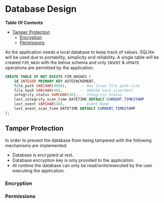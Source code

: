 # Database Design

**Table Of Contents**
* [Tamper Protection](#tamper-protection)
  + [Encryption](#encryption)
  + [Permissions](#permissions)

As the application needs a local database to keep track of values. SQLlite will be used due to portability, simplicity and reliability. A single table will be created <code>FIM_HASH</code> with the below schema and only <code>INSERT</code> & <code>UPDATE</code> operations are permitted by the application.

```SQL
CREATE TABLE IF NOT EXISTS FIM_HASHES (
    id INTEGER PRIMARY KEY AUTOINCREMENT,
    file_path VARCHAR(4096),      -- max linux file path size
    file_hash VARCHAR(40),        -- SHA256 hash size(hex)
    integrity_status VARCHAR(40), -- Integrity Status
    last_integrity_scan_time DATETIME DEFAULT CURRENT_TIMESTAMP
    last_event VARCHAR(40),       -- Event Name
    last_event_scan_time DATETIME DEFAULT CURRENT_TIMESTAMP
);
```

## Tamper Protection
In order to prevent the database from being tampered with the following mechanisms are implemented:
- Database is encrypted at rest.
- Database encryption key is only provided to the application.
- At runtime the database can only be read/write/executed by the user executing the application.

### Encryption
### Permissions
